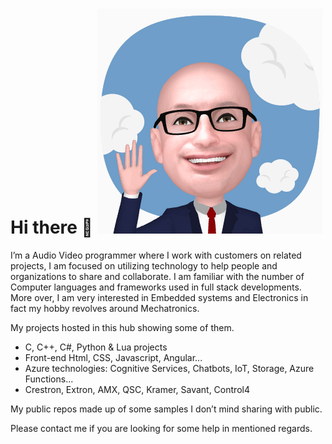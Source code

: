 # Hi there 👋                    ![banner](MoeEmoji_1.gif)

I’m a Audio Video programmer where I work with customers on related projects, I am focused on utilizing technology to help people and organizations to share and collaborate.
I am familiar with the number of Computer languages and frameworks used in full stack developments.
More over, I am very interested in Embedded systems and Electronics in fact my hobby revolves around Mechatronics.

My projects hosted in this hub showing some of them.
- C, C++, C#, Python & Lua projects
- Front-end Html, CSS, Javascript, Angular...
- Azure technologies: Cognitive Services, Chatbots, IoT, Storage, Azure Functions...
- Crestron, Extron, AMX, QSC, Kramer, Savant, Control4

My public repos made up of some samples I don’t mind sharing with public.

Please contact me if you are looking for some help in mentioned regards.
<!--
**MoesLab/MoesLab** is a ✨ _special_ ✨ repository because its `README.md` (this file) appears on your GitHub profile.

Here are some ideas to get you started:

- 🔭 I’m currently working on ...
- 🌱 I’m currently learning ...
- 👯 I’m looking to collaborate on ...
- 🤔 I’m looking for help with ...
- 💬 Ask me about ...
- 📫 How to reach me: ...
- 😄 Pronouns: ...
- ⚡ Fun fact: ...
-->
